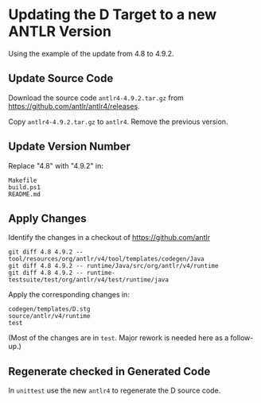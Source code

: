 # Updating the D Target to a new ANTLR Version

Using the example of the update from 4.8 to 4.9.2.

## Update Source Code

Download the source code `antlr4-4.9.2.tar.gz` from https://github.com/antlr/antlr4/releases.

Copy `antlr4-4.9.2.tar.gz` to `antlr4`.
Remove the previous version.

## Update Version Number

Replace "4.8" with "4.9.2" in:

    Makefile
    build.ps1
    README.md

## Apply Changes

Identify the changes in a checkout of https://github.com/antlr

    git diff 4.8 4.9.2 -- tool/resources/org/antlr/v4/tool/templates/codegen/Java
    git diff 4.8 4.9.2 -- runtime/Java/src/org/antlr/v4/runtime
    git diff 4.8 4.9.2 -- runtime-testsuite/test/org/antlr/v4/test/runtime/java

Apply the corresponding changes in:

    codegen/templates/D.stg
    source/antlr/v4/runtime
    test

(Most of the changes are in `test`.
Major rework is needed here as a follow-up.)

## Regenerate checked in Generated Code

In `unittest` use the new `antlr4` to regenerate the D source code.

